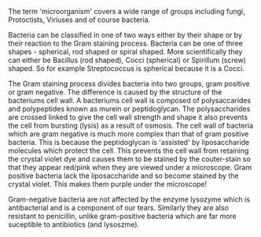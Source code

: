 The term 'microorganism' covers a wide range of groups including fungi, Protoctists, Viriuses and
of course bacteria.

Bacteria can be classified in one of two ways either by their shape or by their reaction to the
Gram staining process. Bacteria can be one of three shapes - spherical, rod shaped or spiral shaped.
More scientifically they can either be Bacillus (rod shaped), Cocci (spherical) or Spirillum (screw)
shaped. So for example Streptococcus is spherical because it is a Cocci.

The Gram staining process divides bacteria into two groups, gram positive or gram negative. The 
difference is caused by the structure of the bacteriums cell wall. A bacteriums cell wall is
composed of polysaccarides and polypeptides known as murein or peptidoglycan. The polysaccharides
are crossed linked to give the cell wall strength and shape it also prevents the cell from bursting
(lysis) as a result of osmosis. The cell wall of bacteria which are gram negative is much more 
complex than that of gram positive bacteria. This is because the peptidoglycan is 'assisted' by 
liposaccharide molecules which protect the cell. This prevents the cell wall from retaining the
crystal violet dye and causes them to be stained by the couter-stain so that they appear red/pink
when they are viewed under a microscope. Gram positive bacteria lack the liposaccharide and so
become stained by the crystal violet. This makes them purple under the microscope!

Gram-negative bacteria are not affected by the enzyme lysozyme which is antibacterial and is a 
component of our tears. Similarly they are also resistant to penicillin, unlike gram-positive 
bacteria which are far more suceptible to antibiotics (and lysoszme).
